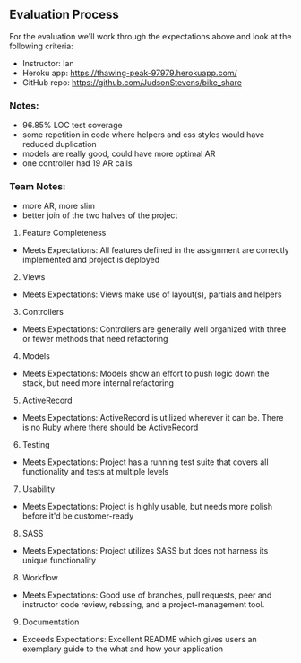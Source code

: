 ## Evaluation Process

For the evaluation we'll work through the expectations above and look at the following criteria:

- Instructor: Ian
- Heroku app: https://thawing-peak-97979.herokuapp.com/
- GitHub repo: https://github.com/JudsonStevens/bike_share

### Notes:

- 96.85% LOC test coverage
- some repetition in code where helpers and css styles would have reduced duplication
- models are really good, could have more optimal AR
- one controller had 19 AR calls

### Team Notes:

- more AR, more slim
- better join of the two halves of the project


1. Feature Completeness

* Meets Expectations: All features defined in the assignment are correctly implemented and project is deployed

2. Views

* Meets Expectations: Views make use of layout(s), partials and helpers

3. Controllers

* Meets Expectations: Controllers are generally well organized with three or fewer methods that need refactoring

4. Models

* Meets Expectations: Models show an effort to push logic down the stack, but need more internal refactoring

5. ActiveRecord

* Meets Expectations: ActiveRecord is utilized wherever it can be. There is no Ruby where there should be ActiveRecord

6. Testing

* Meets Expectations: Project has a running test suite that covers all functionality and tests at multiple levels

7. Usability

* Meets Expectations: Project is highly usable, but needs more polish before it'd be customer-ready

8. SASS

* Meets Expectations: Project utilizes SASS but does not harness its unique functionality

8. Workflow

* Meets Expectations: Good use of branches, pull requests, peer and instructor code review, rebasing, and a project-management tool.

9. Documentation

* Exceeds Expectations: Excellent README which gives users an exemplary guide to the what and how your application
